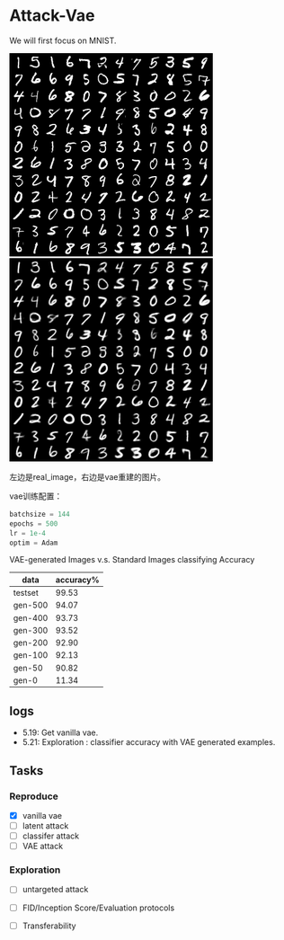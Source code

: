 # Attack-Vae
We will first focus on MNIST.

![real](https://github.com/linhaowei1/Attack-Vae/blob/main/checkpoint/pic/real_img_500epoch.png)$\quad$![recon](https://github.com/linhaowei1/Attack-Vae/blob/main/checkpoint/pic/recons_500epoch.png)

左边是real_image，右边是vae重建的图片。

vae训练配置：

```python
batchsize = 144
epochs = 500
lr = 1e-4
optim = Adam
```

VAE-generated Images v.s. Standard Images classifying Accuracy

|  data   | accuracy%  |
|  ----  | ----  |
| testset  | 99.53 |
| gen-500  | 94.07 |
| gen-400  | 93.73 |
| gen-300  | 93.52 |
| gen-200  | 92.90 |
| gen-100  | 92.13 |
| gen-50   | 90.82 |
| gen-0    | 11.34 |

## logs
- 5.19: Get vanilla vae.
- 5.21: Exploration : classifier accuracy with VAE generated examples.

## Tasks
### Reproduce
- [x] vanilla vae
- [ ] latent attack
- [ ] classifer attack
- [ ] VAE attack

### Exploration
- [ ] untargeted attack
- [ ] FID/Inception Score/Evaluation protocols
- [ ] Transferability

